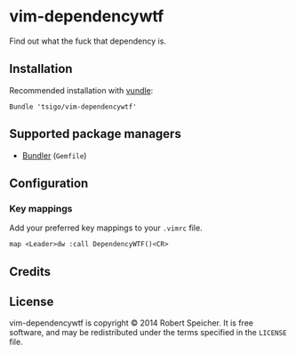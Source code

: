 # vim-dependencywtf

Find out what the fuck that dependency is.

## Installation

Recommended installation with [vundle](https://github.com/gmarik/vundle):

```vim
Bundle 'tsigo/vim-dependencywtf'
```

## Supported package managers

* [Bundler](http://bundler.io/) (`Gemfile`)

## Configuration

### Key mappings

Add your preferred key mappings to your `.vimrc` file.

```vim
map <Leader>dw :call DependencyWTF()<CR>
```

## Credits

## License

vim-dependencywtf is copyright © 2014 Robert Speicher. It is free software, and
may be redistributed under the terms specified in the `LICENSE` file.
